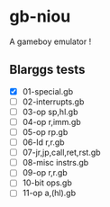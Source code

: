 # gb-niou
A gameboy emulator !

## Blarggs tests
- [x] 01-special.gb
- [ ] 02-interrupts.gb
- [ ] 03-op sp,hl.gb
- [ ] 04-op r,imm.gb
- [ ] 05-op rp.gb
- [ ] 06-ld r,r.gb
- [ ] 07-jr,jp,call,ret,rst.gb
- [ ] 08-misc instrs.gb
- [ ] 09-op r,r.gb
- [ ] 10-bit ops.gb
- [ ] 11-op a,(hl).gb
